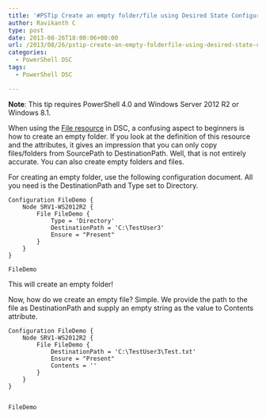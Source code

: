 ```yaml
---
title: '#PSTip Create an empty folder/file using Desired State Configuration File resource'
author: Ravikanth C
type: post
date: 2013-08-26T18:00:06+00:00
url: /2013/08/26/pstip-create-an-empty-folderfile-using-desired-state-configuration-file-resource/
categories:
  - PowerShell DSC
tags:
  - PowerShell DSC

---
```

**Note**: This tip requires PowerShell 4.0 and Windows Server 2012 R2 or Windows 8.1.

When using the [File resource][1] in DSC, a confusing aspect to beginners is how to create an empty folder. If you look at the definition of this resource and the attributes, it gives an impression that you can only copy files/folders from SourcePath to DestinationPath. Well, that is not entirely accurate. You can also create empty folders and files.

For creating an empty folder, use the following configuration document. All you need is the DestinationPath and Type set to Directory.

```
Configuration FileDemo {
    Node SRV1-WS2012R2 {
        File FileDemo {
            Type = 'Directory'
            DestinationPath = 'C:\TestUser3'
            Ensure = "Present"
        }
    }
}

FileDemo
```

This will create an empty folder!

Now, how do we create an empty file? Simple. We provide the path to the file as DestinationPath and supply an empty string as the value to Contents attribute.

```
Configuration FileDemo {
    Node SRV1-WS2012R2 {
        File FileDemo {
            DestinationPath = 'C:\TestUser3\Test.txt'
            Ensure = "Present"
            Contents = ''
        }
    }
}


FileDemo
```




[1]: http://technet.microsoft.com/en-us/library/dn282129.aspx